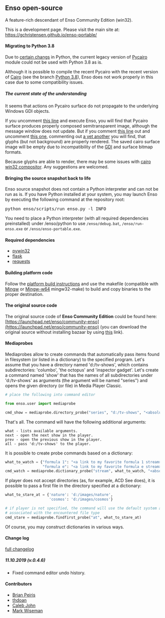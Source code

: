 ## Enso open-source

A feature-rich descendant of Enso Community Edition (win32). 

This is a development page. Please visit the main site at: https://gchristensen.github.io/enso-portable/

#### Migrating to Python 3.8

Due to [certain changs](https://github.com/python/cpython/commit/bf8e82f976b37856c7d35cdf88a238cb6f57fe65)
in Python, the current legacy version of [Pycairo](https://cairographics.org/pycairo/) 
module could not be used with Python 3.8 as is.

Although it is possible to compile the recent Pycairo with the recent version of [Cairo](https://www.cairographics.org/) 
(see the branch [Python 3.8](https://github.com/GChristensen/enso-portable/tree/python-3.8)),
Enso does not work properly in this case due to some compatibility issues.

##### The current state of the understanding

It seems that actions on Pycairo surface do not propagate to the underlying Windows GDI objects.

If you uncomment [this line](https://github.com/GChristensen/enso-portable/blob/a0fa6c570bce205af0af11072e79bedd3d20a60b/enso/enso/messages/primarywindow.py#L372)
 and execute Enso, you will find that Pycairo surface produces 
properly composed semitransparent image, although the message window does not update. 
But if you comment [this line](https://github.com/GChristensen/enso-portable/blob/a0fa6c570bce205af0af11072e79bedd3d20a60b/enso/enso/messages/primarywindow.py#L369) 
out and uncomment [this one](https://github.com/GChristensen/enso-portable/blob/a0fa6c570bce205af0af11072e79bedd3d20a60b/platform/win32/Graphics/TransparentWindow/TransparentWindow.cxx#L178),
commenting out [a yet another](https://github.com/GChristensen/enso-portable/blob/a0fa6c570bce205af0af11072e79bedd3d20a60b/platform/win32/Graphics/TransparentWindow/TransparentWindow.cxx#L180)
you will find, that glyphs (but not background) are properly rendered. The saved cairo
surface image will be empty due to incompatibility of the [GDI](https://github.com/GChristensen/enso-portable/blob/a0fa6c570bce205af0af11072e79bedd3d20a60b/platform/win32/Graphics/TransparentWindow/TransparentWindow.cxx#L495)
and surface bitmap formats.

Because glyphs are able to render, there may be some issues with [cairo win32 compositor](https://github.com/GChristensen/enso-portable/blob/a0fa6c570bce205af0af11072e79bedd3d20a60b/platform/win32/Graphics/cairo/cairo/src/win32/cairo-win32-gdi-compositor.c).
Any suggestions are welcomed.  


#### Bringing the source snapshot back to life

Enso source snapshot does not contain a Python interpreter and can not be run as is. 
If you have Python installed at your system, you may launch Enso by executing
the following command at the repository root: 
<pre>
python enso/scripts/run_enso.py -l INFO
</pre>
You need to place a Python interpreter (with all required dependencies preinstalled)
under /enso/python to use `/enso/debug.bat`, `/enso/run-enso.exe` or `/enso/enso-portable.exe`. 

#### Required dependencies

* [pywin32](https://github.com/mhammond/pywin32)
* [flask](http://flask.pocoo.org/)
* [requests](http://docs.python-requests.org/en/master/)

#### Building platform code

Follow the [platform build instructions](platform/README.win32) and use the makefile 
(compatible with [Mingw](http://www.mingw.org) or [Mingw-w64](https://mingw-w64.org)
mingw32-make) to build and copy binaries to the proper destination. 

#### The original source code

The original source code of **Enso Community Edition** could be found here:
[https://launchpad.net/enso/community-enso](https://launchpad.net/enso/community-enso) (you can download the original source without installing bazaar by using [this](https://bazaar.launchpad.net/%7Ecommunityenso/enso/community-enso/tarball/145?start_revid=145) link).

#### Mediaprobes

Mediaprobes allow to create commands that automatically pass items found in filesystem 
(or listed in a dictionary) to the specified program. Let's assume that you have a directory 
named 'd:/tv-shows', which contains subdirectories: 'columbo', 'the octopus' and 'inspector gadget'.
Let's create a command named 'show' that has the names of all subdirectories under 'd:/tv-shows'
as arguments (the argument will be named "series") and opens the given directory (or file) in 
Media Player Classic.

```python
# place the following into command editor

from enso.user import mediaprobe

cmd_show = mediaprobe.directory_probe("series", "d:/tv-shows", "<absolute path to MPC-HC>")
```
That's all. The command will have the following additional arguments:

    what - lists available arguments.
    next - open the next show in the player.
    prev - open the previous show in the player.
    all - pass 'd:/tv-shows' to the player.

It is possible to create probe commands based on a dictionary:

```python
what_to_watch = {"formula 1": "<a link to my favorite formula 1 stream>",
                 "formula e": "<a link to my favorite formula e stream>"}
cmd_watch = mediaprobe.dictionary_probe("stream", what_to_watch, "<absolute path to my network player>")
```

If player does not accept directories (as, for example, ACD See does), it is possible to pass a first file in the directory specified at a dictionary:

```python
what_to_stare_at = {'nature': 'd:/images/nature',
                    'cosmos': 'd:/images/cosmos'}

# if player is not specified, the command will use the default system application 
# associated with the encountered file type
cmd_stare = mediaprobe.findfirst_probe("at", what_to_stare_at)
```

Of course, you may construct dictionaries in various ways.

#### Change log
[full changelog](changelog.md)

##### 11.10.2019 (v.0.4.6)
* Fixed command editor undo history.

#### Contributors

* [Brian Peiris](https://github.com/brianpeiris)
* [thdoan](https://github.com/thdoan)
* [Caleb John](https://github.com/CalebJohn)
* [Mark Wiseman](https://github.com/mawiseman)
